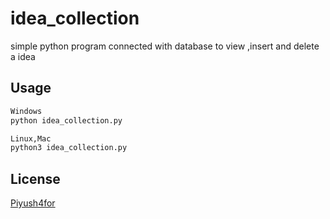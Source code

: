 # idea_collection
simple python program connected with database to view ,insert and delete a idea

## Usage

```python
Windows
python idea_collection.py

Linux,Mac
python3 idea_collection.py
```

## License
[Piyush4for](http://demo-portfolio.s3-website.ap-south-1.amazonaws.com/)
